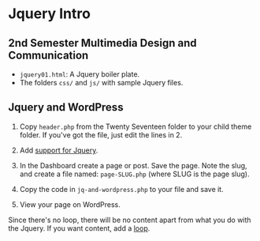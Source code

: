 Jquery Intro
============

## 2nd Semester Multimedia Design and Communication

* `jquery01.html`: A Jquery boiler plate.
* The folders `css/` and `js/` with sample Jquery files.


## Jquery and WordPress

1. Copy `header.php` from the Twenty Seventeen folder to your child theme folder. If you've got the file, just edit the lines in 2.

2. Add [support for Jquery](https://github.com/asathoor/jquery-introduction/blob/master/header.php#L25-L26). 

3. In the Dashboard create a page or post. Save the page. Note the slug, and create a file named: `page-SLUG.php` (where SLUG is the page slug).

4. Copy the code in `jq-and-wordpress.php` to your file and save it.

5. View your page on WordPress.

Since there's no loop, there will be no content apart from what you do with the Jquery. If you want content, add a [loop](https://codex.wordpress.org/The_Loop).





